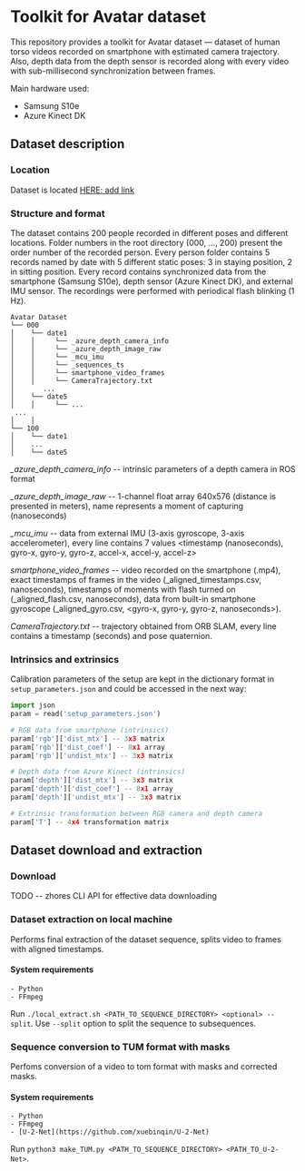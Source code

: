 # Toolkit for Avatar dataset

This repository provides a toolkit for Avatar dataset — dataset of human torso videos recorded on smartphone with estimated camera trajectory. Also, depth data from the depth sensor is recorded along with every video with sub-millisecond synchronization between frames.

Main hardware used:

* Samsung S10e
* Azure Kinect DK

## Dataset description

### Location

Dataset is located [HERE: add link]()

### Structure and format

The dataset contains 200 people recorded in different poses and different locations.
Folder numbers in the root directory (000, ..., 200) present the order number of the recorded person. Every person folder contains 5 records named by date with 5 different static poses: 3 in staying position, 2 in sitting position. Every record contains synchronized data from the smartphone (Samsung S10e), depth sensor (Azure Kinect DK), and external IMU sensor. The recordings were performed with periodical flash blinking (1 Hz).

```
Avatar Dataset
└── 000
│    └── date1
│    │     └── _azure_depth_camera_info
│    │     └── _azure_depth_image_raw
│    │     └── _mcu_imu
│    │     └── _sequences_ts
│    │     └── smartphone_video_frames
│    │     └── CameraTrajectory.txt
│       ...
│    └── date5
│    │     └── ...
 ...
│    │
└── 100
│    └── date1
│    ...
│    └── date5
```

*_azure_depth_camera_info* -- intrinsic parameters of a depth camera in ROS format

*_azure_depth_image_raw* -- 1-channel float array 640x576 (distance is presented in meters), name represents a moment of capturing (nanoseconds)

*_mcu_imu* -- data from external IMU (3-axis gyroscope, 3-axis accelerometer), every line contains 7 values <timestamp (nanoseconds), gyro-x, gyro-y, gyro-z, accel-x, accel-y, accel-z>

*smartphone_video_frames* -- video recorded on the smartphone (<date>.mp4), exact timestamps of frames in the video (<date>_aligned_timestamps.csv, nanoseconds), timestamps of moments with flash turned on (<date>_aligned_flash.csv, nanoseconds), data from built-in smartphone gyroscope (<date>_aligned_gyro.csv, <gyro-x, gyro-y, gyro-z, nanoseconds>).

*CameraTrajectory.txt* -- trajectory obtained from ORB SLAM, every line contains a timestamp (seconds) and pose quaternion.

### Intrinsics and extrinsics

Calibration parameters of the setup are kept in the dictionary format in `setup_parameters.json` and could be accessed in the next way:

```python
import json
param = read('setup_parameters.json')

# RGB data from smartphone (intrinsics)
param['rgb']['dist_mtx'] -- 3x3 matrix
param['rgb']['dist_coef'] -- 8x1 array
param['rgb']['undist_mtx'] -- 3x3 matrix

# Depth data from Azure Kinect (intrinsics)
param['depth']['dist_mtx'] -- 3x3 matrix
param['depth']['dist_coef'] -- 8x1 array
param['depth']['undist_mtx'] -- 3x3 matrix

# Extrinsic transformation between RGB camera and depth camera
param['T'] -- 4x4 transformation matrix
```

## Dataset download and extraction

### Download

TODO -- zhores CLI API for effective data downloading

### Dataset extraction on local machine

Performs final extraction of the dataset sequence, splits video to frames with aligned timestamps.

#### System requirements

    - Python
    - FFmpeg

Run ```./local_extract.sh <PATH_TO_SEQUENCE_DIRECTORY> <optional> --split```. Use ```--split``` option to split the sequence to subsequences.

### Sequence conversion to TUM format with masks
Perfoms conversion of a video to tom format with masks and corrected masks.
#### System requirements

    - Python
    - FFmpeg
    - [U-2-Net](https://github.com/xuebinqin/U-2-Net)

Run ```python3 make_TUM.py <PATH_TO_SEQUENCE_DIRECTORY> <PATH_TO_U-2-Net>```. 